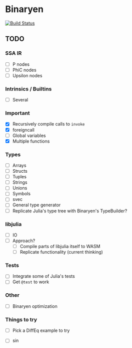 # Binaryen

[![Build Status](https://github.com/tshort/Binaryen.jl/actions/workflows/CI.yml/badge.svg?branch=main)](https://github.com/tshort/Binaryen.jl/actions/workflows/CI.yml?query=branch%3Amain)



## TODO

### SSA IR

* [ ] P nodes
* [ ] PhiC nodes
* [ ] Upsilon nodes

### Intrinsics / Builtins

* [ ] Several

### Important

* [x] Recursively compile calls to `invoke`
* [x] foreigncall
* [ ] Global variables
* [x] Multiple functions

### Types

* [ ] Arrays
* [ ] Structs
* [ ] Tuples
* [ ] Strings
* [ ] Unions
* [ ] Symbols
* [ ] svec
* [ ] General type generator
* [ ] Replicate Julia's type tree with Binaryen's TypeBuilder?

### libjulia

* [ ] IO
* [ ] Approach?
    * [ ] Compile parts of libjulia itself to WASM
    * [ ] Replicate functionality (current thinking)

### Tests

* [ ] Integrate some of Julia's tests
* [ ] Get `@test` to work

### Other

* [ ] Binaryen optimization

### Things to try

* [ ] Pick a DiffEq example to try
* [ ] sin

